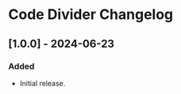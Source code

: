 <!-- Keep a Changelog guide -> https://keepachangelog.com -->

# Code Divider Changelog

## [1.0.0] - 2024-06-23

### Added

- Initial release.